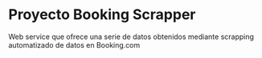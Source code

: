 # Proyecto Booking Scrapper
Web service que ofrece una serie de datos obtenidos mediante scrapping automatizado de datos en Booking.com
